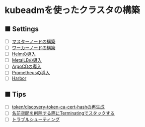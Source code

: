 # kubeadmを使ったクラスタの構築
## ■ Settings
- [ ] [マスターノードの構築](master_node)
- [ ] [ワーカーノードの構築](worker_node)
- [ ] [Helmの導入](Helm)
- [ ] [MetalLBの導入](MetalLB)
- [ ] [ArgoCDの導入](ArgoCD)
- [ ] [Prometheusの導入](Prometheus)
- [ ] [Harbor](Harbor)

## ■ Tips
- [ ] [token/discovery-token-ca-cert-hashの再生成](regenerate_token)
- [ ] [名前空間を削除する際にTerminatingでスタックする](namespaces_stuck_in_terminating_state)
- [ ] [トラブルシューティング](troubleshooting)
